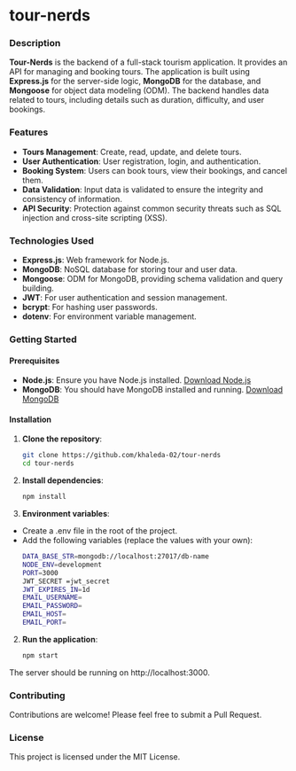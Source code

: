 # **tour-nerds**

### Description

**Tour-Nerds** is the backend of a full-stack tourism application. It provides an API for managing and booking tours. The application is built using **Express.js** for the server-side logic, **MongoDB** for the database, and **Mongoose** for object data modeling (ODM). The backend handles data related to tours, including details such as duration, difficulty, and user bookings.

### Features

- **Tours Management**: Create, read, update, and delete tours.
- **User Authentication**: User registration, login, and authentication.
- **Booking System**: Users can book tours, view their bookings, and cancel them.
- **Data Validation**: Input data is validated to ensure the integrity and consistency of information.
- **API Security**: Protection against common security threats such as SQL injection and cross-site scripting (XSS).

### Technologies Used

- **Express.js**: Web framework for Node.js.
- **MongoDB**: NoSQL database for storing tour and user data.
- **Mongoose**: ODM for MongoDB, providing schema validation and query building.
- **JWT**: For user authentication and session management.
- **bcrypt**: For hashing user passwords.
- **dotenv**: For environment variable management.

### Getting Started

#### Prerequisites

- **Node.js**: Ensure you have Node.js installed. [Download Node.js](https://nodejs.org/)
- **MongoDB**: You should have MongoDB installed and running. [Download MongoDB](https://www.mongodb.com/try/download/community)

#### Installation

1. **Clone the repository**:
   ```bash
   git clone https://github.com/khaleda-02/tour-nerds
   cd tour-nerds
2. **Install dependencies**:
   ```bash
   npm install
2. **Environment variables**:
- Create a .env file in the root of the project.
- Add the following variables (replace the values with your own):
   ```bash
  DATA_BASE_STR=mongodb://localhost:27017/db-name
  NODE_ENV=development
  PORT=3000
  JWT_SECRET =jwt_secret
  JWT_EXPIRES_IN=1d
  EMAIL_USERNAME=
  EMAIL_PASSWORD= 
  EMAIL_HOST= 
  EMAIL_PORT= 
2. **Run the application**:
   ```bash
   npm start
The server should be running on http://localhost:3000.

### Contributing
Contributions are welcome! Please feel free to submit a Pull Request.

### License
This project is licensed under the MIT License.


